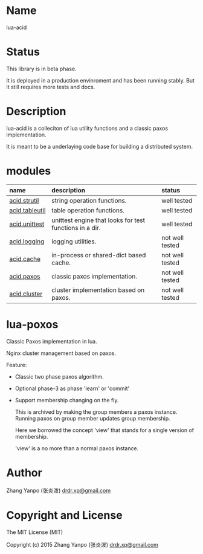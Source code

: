 #   Name

lua-acid

#   Status

This library is in beta phase.

It is deployed in a production envinroment and has been running stably.
But it still requires more tests and docs.

#   Description

lua-acid is a colleciton of lua utility functions and a classic paxos
implementation.

It is meant to be a underlaying code base for building a distributed system.

# modules

| name                                    | description                                             | status          |
| :--                                     | :--                                                     | :--             |
| [acid.strutil](doc/acid/strutil.md)     | string operation functions.                             | well tested     |
| [acid.tableutil](doc/acid/tableutil.md) | table operation functions.                              | well tested     |
| [acid.unittest](doc/acid/unittest.md)   | unittest engine that looks for test functions in a dir. | well tested     |
| [acid.logging](doc/acid/logging.md)     | logging utilities.                                      | not well tested |
| [acid.cache](doc/acid/cache.md)         | in-process or shared-dict based cache.                  | not well tested |
| [acid.paxos](doc/acid/paxos.md)         | classic paxos implementation.                           | not well tested |
| [acid.cluster](doc/acid/cluster.md)     | cluster implementation based on paxos.                  | not well tested |


# lua-poxos

Classic Paxos implementation in lua.

Nginx cluster management based on paxos.

Feature:

-   Classic two phase paxos algorithm.

-   Optional phase-3 as phase 'learn' or 'commit'

-   Support membership changing on the fly.

    This is archived by making the group members a paxos instance. Running paxos
    on group member updates group membership.

    Here we borrowed the concept 'view' that stands for a single version of
    membership.

    'view' is a no more than a normal paxos instance.

#   Author

Zhang Yanpo (张炎泼) <drdr.xp@gmail.com>

#   Copyright and License

The MIT License (MIT)

Copyright (c) 2015 Zhang Yanpo (张炎泼) <drdr.xp@gmail.com>

